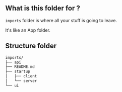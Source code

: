## What is this folder for ?

`imports` folder is where all your stuff is going to leave.

It's like an App folder.

## Structure folder

```bash
imports/
├── api
├── README.md
├── startup
│   ├── client
│   └── server
└── ui
